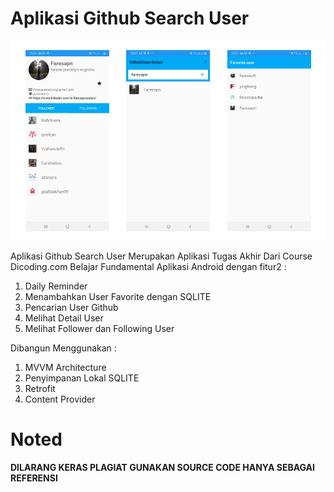 # Aplikasi Github Search User 
![Home](img/githubsearch.png)


Aplikasi Github Search User Merupakan Aplikasi Tugas Akhir Dari Course Dicoding.com Belajar Fundamental Aplikasi Android dengan fitur2 :
1. Daily Reminder
2. Menambahkan User Favorite dengan SQLITE 
3. Pencarian User Github
4. Melihat Detail User
5. Melihat Follower dan Following User

Dibangun Menggunakan :
1. MVVM Architecture
2. Penyimpanan Lokal SQLITE
3. Retrofit
4. Content Provider

# Noted
**DILARANG KERAS PLAGIAT GUNAKAN SOURCE CODE HANYA SEBAGAI REFERENSI**